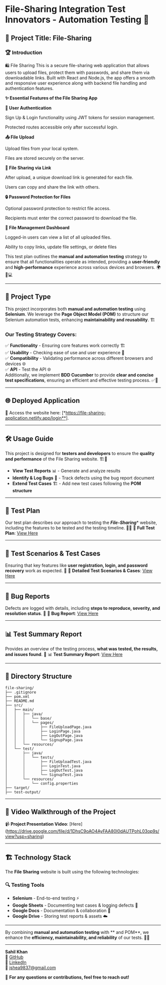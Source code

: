 # File-Sharing Integration Test Innovators - Automation Testing 🚀

## 📌 Project Title: **File-Sharing**

### 🏆 Introduction
🛍️ File Sharing 
This is a secure file-sharing web application that allows users to upload files, protect them with passwords, and share them via downloadable links. Built with React and Node.js, the app offers a smooth and responsive user experience along with backend file handling and authentication features.

**✨ Essential Features of the File Sharing App**

**🔐 User Authentication**

Sign Up & Login functionality using JWT tokens for session management.

Protected routes accessible only after successful login.

**📤 File Upload**

Upload files from your local system.

Files are stored securely on the server.

**🔗 File Sharing via Link**

After upload, a unique download link is generated for each file.

Users can copy and share the link with others.

**🔒 Password Protection for Files**

Optional password protection to restrict file access.

Recipients must enter the correct password to download the file.

**📁 File Management Dashboard**

Logged-in users can view a list of all uploaded files.

Ability to copy links, update file settings, or delete files

This test plan outlines the **manual and automation testing** strategy to ensure that all functionalities operate as intended, providing a **user-friendly** and **high-performance** experience across various devices and browsers. 🌍📱💻

---

## 🔬 Project Type
This project incorporates both **manual and automation testing** using **Selenium**. We leverage the **Page Object Model (POM)** to structure our Selenium automation tests, enhancing **maintainability and reusability**. 🏗️

### Our Testing Strategy Covers:
✅ **Functionality** - Ensuring core features work correctly 🏗️ </br>
✅ **Usability** - Checking ease of use and user experience 🎨</br>
✅ **Compatibility** - Validating performance across different browsers and devices 🌐</br>
✅ **API** - Test the API 🌐</br>
Additionally, we implement **BDD Cucumber** to provide **clear and concise test specifications**, ensuring an efficient and effective testing process. ✅📜

---

## 🌐 Deployed Application
🔗 Access the website here: [*https://file-sharing-application.netlify.app/login**].

---

## 🛠️ Usage Guide
This project is designed for **testers and developers** to ensure the **quality and performance** of the File Sharing website. 🏗️🧪

- **View Test Reports** 📊 - Generate and analyze results
- **Identify & Log Bugs** 🐞 - Track defects using the bug report document
- **Extend Test Cases** 🏗️ - Add new test cases following the **POM structure**

---

## 📝 Test Plan
Our test plan describes our approach to testing the ***File-Sharing**** website, including the features to be tested and the testing timeline. 📅✅
📄 **Full Test Plan**: [View Here]( https://docs.google.com/document/d/1YDps27YbIT-ZyX0azAfKOw73vpjH9eGgNX8QihoKeX0/edit?usp=sharing)

---


## 🔎 Test Scenarios & Test Cases
Ensuring that key features like **user registration, login, and password recovery** work as expected. 🎯
📑 **Detailed Test Scenarios & Cases**: [View Here](https://docs.google.com/spreadsheets/d/1L62mjV7Utign3AxOYYPoVA1tA6LabvJD65DL9YIESL0/edit?usp=sharing)

---

## 🐞 Bug Reports
Defects are logged with details, including **steps to reproduce, severity, and resolution status**. 🎯
🐞 **Bug Report**: [View Here]( https://docs.google.com/spreadsheets/d/1Kj6Xa7lRP8PqVQc5eREG_t_X4rgo-7RLs4gFkn7fyEY/edit?usp=sharing)

---

## 📊 Test Summary Report
Provides an overview of the testing process, **what was tested, the results, and issues found**. 🚀
📊 **Test Summary Report**: [View Here](https://docs.google.com/document/d/1P7OTnrMXaINMDSVv_obZr7zODttqBbsGYuQamPIlrYI/edit?usp=sharing)

---

## 📂 Directory Structure
```
file-sharing/
├── .gitignore
├── pom.xml                           
├── README.md                          
├── src/
│   ├── main/
│   │   ├── java/
│   │   │   └── base/                  
│   │   │   └── pages/                
│   │   │       ├── FileUploadPage.java
│   │   │       ├── LoginPage.java
│   │   │       ├── LogOutPage.java
│   │   │       └── SignupPage.java
│   │   └── resources/                
│   └── test/
│       ├── java/
│       │   └── tests/                 
│       │       ├── FileUploadTest.java
│       │       ├── LoginTest.java
│       │       ├── LogOutTest.java
│       │       └── SignupTest.java
│       └── resources/                
│           └── config.properties
├── target/                            
├── test-output/ 
```

---

## 🎥 Video Walkthrough of the Project
📹 **Project Presentation Video**: [Here] (https://drive.google.com/file/d/1DhsC9oAO4AyFAA80I0dAUTPohL03op9s/view?usp=sharing)

---

## 🏗️ Technology Stack
The **File Sharing** website is built using the following technologies:

### 🔍 **Testing Tools**
- **Selenium** - End-to-end testing ⚡
- **Google Sheets** - Documenting test cases & logging defects 📜
- **Google Docs** - Documentation & collaboration 📑
- **Google Drive** - Storing test reports & assets ☁️

---



By combining **manual and automation testing** with ** and POM**, we enhance the **efficiency, maintainability, and reliability** of our tests. 🚀✅

---

**Sahil Khan**  
🔗 [GitHub](https://github.com/khansa8445)  
🔗 [LinkedIn](https://www.linkedin.com/in/sahil-khan-738963341/)  
📧 jshea9837@gmail.com  

📌 **For any questions or contributions, feel free to reach out!**


